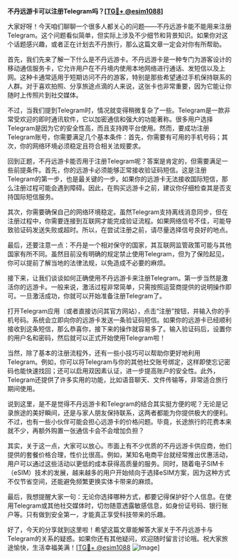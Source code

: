 **不丹远游卡可以注册Telegram吗？[[TG💪+ @esim1088](https://t.me/s/esim1088)]**

大家好呀！今天咱们聊聊一个很多人都关心的问题——不丹远游卡能不能用来注册Telegram。这个问题看似简单，但实际上涉及不少细节和背景知识。如果你对这个话题感兴趣，或者正在计划去不丹旅行，那么这篇文章一定会对你有所帮助。

首先，我们先来了解一下什么是不丹远游卡。不丹远游卡是一种专门为游客设计的移动通信服务卡，它允许用户在不丹境内使用本地网络进行通话、发短信以及上网。这种卡通常适用于短期访问不丹的游客，特别是那些希望通过手机保持联系的人群。对于喜欢拍照、分享旅途点滴的人来说，这张卡也非常重要，因为它能让你随时上传照片到社交媒体。

不过，当我们提到Telegram时，情况就变得稍微复杂了一些。Telegram是一款非常受欢迎的即时通讯软件，它以加密通信和强大的功能著称。很多用户选择Telegram是因为它的安全性高，而且支持跨平台使用。然而，要成功注册Telegram账号，你需要满足几个基本条件：首先，你需要有可用的手机号码；其次，你的网络环境必须稳定且符合相关法规要求。

回到正题，不丹远游卡能否用于注册Telegram呢？答案是肯定的，但需要满足一些前提条件。首先，你的远游卡必须能够正常接收验证码短信。这是注册Telegram的第一步，也是最关键的一步。如果你的远游卡无法接收国际短信，那么注册过程可能会遇到障碍。因此，在购买远游卡之前，建议你仔细检查其是否支持国际短信服务。

其次，你需要确保自己的网络环境稳定。虽然Telegram支持离线消息同步，但在注册过程中，你需要连接到互联网才能完成验证流程。如果网络信号不佳，可能导致验证码发送失败或超时。所以，在尝试注册之前，请尽量选择信号良好的地点。

最后，还要注意一点：不丹是一个相对保守的国家，其互联网监管政策可能与其他国家有所不同。虽然目前没有明确的规定禁止使用Telegram，但为了保险起见，你可以提前了解当地的法律法规，以免造成不必要的麻烦。

接下来，让我们谈谈如何正确使用不丹远游卡来注册Telegram。第一步当然是激活你的远游卡。一般来说，激活过程非常简单，只需按照运营商提供的说明操作即可。一旦激活成功，你就可以开始准备注册Telegram了。

打开Telegram应用（或者直接访问其官方网站），点击“注册”按钮，并输入你的手机号码。系统会立即向你的远游卡发送一条验证码短信。如果你的远游卡已经顺利接收到这条短信，那么恭喜你，接下来的操作就容易多了。输入验证码后，设置你的用户名和密码，然后就可以正式开始使用Telegram啦！

当然，除了基本的注册流程外，还有一些小技巧可以帮助你更好地利用Telegram。例如，你可以将Telegram与你的其他社交账号绑定，这样即使忘记密码也能快速找回；还可以启用双因素认证，进一步提高账户的安全性。此外，Telegram还提供了许多实用的功能，比如语音聊天、文件传输等，非常适合旅行期间使用。

说到这里，是不是觉得不丹远游卡和Telegram的结合其实挺方便的呢？无论是记录旅途的美好瞬间，还是与家人朋友保持联系，这两者都能为你提供极大的便利。不过，也有一些小伙伴可能会担心远游卡的价格问题。毕竟，长途旅行的花费本来就不少，再额外购置一张通信卡会不会增加负担？

其实，关于这一点，大家可以放心。市面上有不少优质的不丹远游卡供应商，他们提供的套餐价格合理，性价比很高。例如，某知名电商平台就经常推出优惠活动，用户可以通过这些活动以更低的成本获得高质量的服务。同时，随着电子SIM卡（eSIM）技术的发展，越来越多的用户开始倾向于选择eSIM方案，因为这种方式不仅节省空间，还能避免频繁更换实体卡带来的麻烦。

最后，我想提醒大家一句：无论你选择哪种方式，都要记得保护好个人信息。在使用Telegram或其他社交媒体时，切勿随意透露敏感信息，如身份证号码、银行账户等。只有做到安全第一，才能真正享受科技带来的乐趣。

好了，今天的分享就到这里啦！希望这篇文章能解答大家关于不丹远游卡与Telegram的关系的疑惑。如果你还有其他疑问，欢迎随时留言讨论哦。祝大家旅途愉快，生活幸福美满！[[TG💪+ @esim1088](https://t.me/s/esim1088) ![Image](https://i.postimg.cc/4NQfJmqS/Snipaste-2025-05-13-00-14-12.png)]